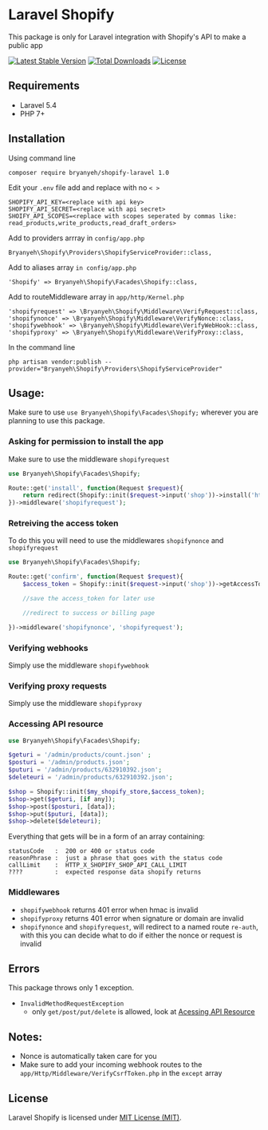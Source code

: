 # Laravel Shopify
This package is only for Laravel integration with Shopify's API to make a public app

[![Latest Stable Version](https://poser.pugx.org/bryanyeh/shopify-laravel/v/stable)](https://packagist.org/packages/bryanyeh/shopify-laravel) [![Total Downloads](https://poser.pugx.org/bryanyeh/shopify-laravel/downloads)](https://packagist.org/packages/bryanyeh/shopify-laravel) [![License](https://poser.pugx.org/bryanyeh/shopify-laravel/license)](https://packagist.org/packages/bryanyeh/shopify-laravel)

## Requirements
- Laravel 5.4
- PHP 7+

## Installation
Using command line
```
composer require bryanyeh/shopify-laravel 1.0
```


Edit your ```.env``` file add and replace with no ```< >```
```
SHOPIFY_API_KEY=<replace with api key>
SHOPIFY_API_SECRET=<replace with api secret>
SHOIFY_API_SCOPES=<replace with scopes seperated by commas like: read_products,write_products,read_draft_orders>
```


Add to providers arrray in ```config/app.php```
```
Bryanyeh\Shopify\Providers\ShopifyServiceProvider::class,
```


Add to aliases array ```in config/app.php```
```
'Shopify' => Bryanyeh\Shopify\Facades\Shopify::class,
```


Add to routeMiddleware array in ```app/http/Kernel.php```
```
'shopifyrequest' => \Bryanyeh\Shopify\Middleware\VerifyRequest::class,
'shopifynonce' => \Bryanyeh\Shopify\Middleware\VerifyNonce::class,
'shopifywebhook' => \Bryanyeh\Shopify\Middleware\VerifyWebHook::class,
'shopifyproxy' => \Bryanyeh\Shopify\Middleware\VerifyProxy::class,
```


In the command line
```
php artisan vendor:publish --provider="Bryanyeh\Shopify\Providers\ShopifyServiceProvider" 
```


## Usage:
Make sure to use ```use Bryanyeh\Shopify\Facades\Shopify;``` wherever you are planning to use this package.


### Asking for permission to install the app
Make sure to use the middleware ```shopifyrequest```
```php
use Bryanyeh\Shopify\Facades\Shopify;

Route::get('install', function(Request $request){
    return redirect(Shopify::init($request->input('shop'))->install('https://example.com/confirm'));
})->middleware('shopifyrequest');
```


### Retreiving the access token
To do this you will need to use the middlewares ```shopifynonce``` and ```shopifyrequest```
```php
use Bryanyeh\Shopify\Facades\Shopify;

Route::get('confirm', function(Request $request){
    $access_token = Shopify::init($request->input('shop'))->getAccessToken($request->input('code'))['access_token'];

    //save the access_token for later use

    //redirect to success or billing page

})->middleware('shopifynonce', 'shopifyrequest');
```


### Verifying webhooks
Simply use the middleware ```shopifywebhook```


### Verifying proxy requests
Simply use the middleware ```shopifyproxy```


### Accessing API resource
```php
use Bryanyeh\Shopify\Facades\Shopify;

$geturi = '/admin/products/count.json' ;
$posturi = '/admin/products.json';
$puturi = '/admin/products/632910392.json';
$deleteuri = '/admin/products/632910392.json';

$shop = Shopify::init($my_shopify_store,$access_token);
$shop->get($geturi, [if any]);
$shop->post($posturi, [data]);
$shop->put($puturi, [data]);
$shop->delete($deleteuri);
```


Everything that gets will be in a form of an array containing:
```
statusCode   :  200 or 400 or status code
reasonPhrase :  just a phrase that goes with the status code
callLimit    :  HTTP_X_SHOPIFY_SHOP_API_CALL_LIMIT
????         :  expected response data shopify returns
```

### Middlewares
- ```shopifywebhook``` returns 401 error when hmac is invalid
- ```shopifyproxy``` returns 401 error when signature or domain are invalid
- ```shopifynonce``` and ```shopifyrequest```, will redirect to a named route ```re-auth```, with this you can decide what to do if either the nonce or request is invalid



## Errors
This package throws only 1 exception.
- ```InvalidMethodRequestException```
    - only ```get/post/put/delete``` is allowed, look at [Acessing API Resource](#accessing-api-resource)


## Notes:
- Nonce is automatically taken care for you
- Make sure to add your incoming webhook routes to the ```app/Http/Middleware/VerifyCsrfToken.php``` in the ```except``` array


## License
Laravel Shopify is licensed under [MIT License (MIT)](LICENSE.md).